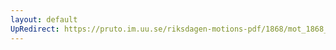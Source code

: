 ```yaml
---
layout: default
UpRedirect: https://pruto.im.uu.se/riksdagen-motions-pdf/1868/mot_1868__ak__217.pdf
---
```

